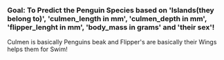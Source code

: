 ### Goal: To Predict the Penguin Species based on 'Islands(they belong to)', 'culmen_length in mm', 'culmen_depth in mm', 'flipper_lenght in mm', 'body_mass in grams' and 'their sex'!

Culmen is basically Penguins beak and Flipper's are basically their Wings helps them for Swim!
